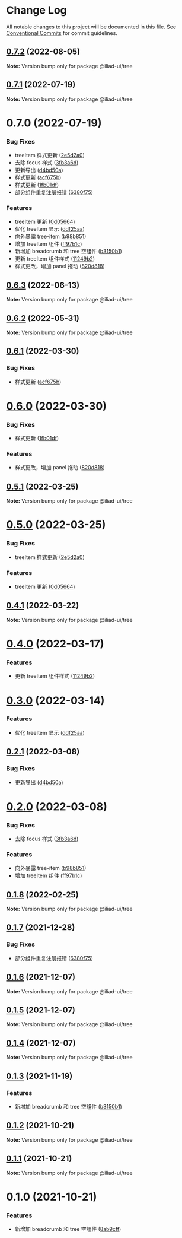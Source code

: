 # Change Log

All notable changes to this project will be documented in this file.
See [Conventional Commits](https://conventionalcommits.org) for commit guidelines.

## [0.7.2](https://github.com/gaoding-inc/iliad-ui/compare/@iliad-ui/tree@0.7.1...@iliad-ui/tree@0.7.2) (2022-08-05)

**Note:** Version bump only for package @iliad-ui/tree

## [0.7.1](https://github.com/gaoding-inc/iliad-ui/compare/@iliad-ui/tree@0.7.0...@iliad-ui/tree@0.7.1) (2022-07-19)

**Note:** Version bump only for package @iliad-ui/tree

# 0.7.0 (2022-07-19)

### Bug Fixes

-   treeItem 样式更新 ([2e5d2a0](https://github.com/gaoding-inc/iliad-ui/commit/2e5d2a096f6c744b2e269aac2ce4699d804e8d80))
-   去除 focus 样式 ([3fb3a6d](https://github.com/gaoding-inc/iliad-ui/commit/3fb3a6dbcea5401abbd51a56617c677a98a162b3))
-   更新导出 ([d4bd50a](https://github.com/gaoding-inc/iliad-ui/commit/d4bd50ac3e6588769332219493f1fa360849452d))
-   样式更新 ([acf675b](https://github.com/gaoding-inc/iliad-ui/commit/acf675b3ebd9fcdb42b96ad1a72879dce37986ba))
-   样式更新 ([1fb01df](https://github.com/gaoding-inc/iliad-ui/commit/1fb01dfbf22775a971423bc3985ececa476bbf29))
-   部分组件重复注册报错 ([6380f75](https://github.com/gaoding-inc/iliad-ui/commit/6380f7567a4929cfd10105e3252d25600f19173b))

### Features

-   treeItem 更新 ([0d05664](https://github.com/gaoding-inc/iliad-ui/commit/0d05664354f2b8e2b8a49a4a84c131c0e4ffeb4f))
-   优化 treeItem 显示 ([ddf25aa](https://github.com/gaoding-inc/iliad-ui/commit/ddf25aa6d011d10d8ef689d429666799839eee2c))
-   向外暴露 tree-item ([b98b851](https://github.com/gaoding-inc/iliad-ui/commit/b98b851c6cbb5076c92d26ff1a2c141d0d5eaec2))
-   增加 treeItem 组件 ([ff97b1c](https://github.com/gaoding-inc/iliad-ui/commit/ff97b1cd7c2cc8f2f375686efa9b22bf78df935f))
-   新增加 breadcrumb 和 tree 空组件 ([b3150b1](https://github.com/gaoding-inc/iliad-ui/commit/b3150b12bc271404d08b4e46d068568df68444d2))
-   更新 treeItem 组件样式 ([11249b2](https://github.com/gaoding-inc/iliad-ui/commit/11249b2cf95a02d1df9dd4c84f94a0113714d027))
-   样式更改，增加 panel 拖动 ([820d818](https://github.com/gaoding-inc/iliad-ui/commit/820d818617944b82a02e68f12e79f4cabb28b9f1))

## [0.6.3](https://github.com/gaoding-inc/iliad-ui/compare/@iliad-ui/tree@0.6.2...@iliad-ui/tree@0.6.3) (2022-06-13)

**Note:** Version bump only for package @iliad-ui/tree

## [0.6.2](https://github.com/gaoding-inc/iliad-ui/compare/@iliad-ui/tree@0.6.1...@iliad-ui/tree@0.6.2) (2022-05-31)

**Note:** Version bump only for package @iliad-ui/tree

## [0.6.1](https://github.com/gaoding-inc/iliad-ui/compare/@iliad-ui/tree@0.6.0...@iliad-ui/tree@0.6.1) (2022-03-30)

### Bug Fixes

-   样式更新 ([acf675b](https://github.com/gaoding-inc/iliad-ui/commit/acf675b3ebd9fcdb42b96ad1a72879dce37986ba))

# [0.6.0](https://github.com/gaoding-inc/iliad-ui/compare/@iliad-ui/tree@0.5.1...@iliad-ui/tree@0.6.0) (2022-03-30)

### Bug Fixes

-   样式更新 ([1fb01df](https://github.com/gaoding-inc/iliad-ui/commit/1fb01dfbf22775a971423bc3985ececa476bbf29))

### Features

-   样式更改，增加 panel 拖动 ([820d818](https://github.com/gaoding-inc/iliad-ui/commit/820d818617944b82a02e68f12e79f4cabb28b9f1))

## [0.5.1](https://github.com/gaoding-inc/iliad-ui/compare/@iliad-ui/tree@0.5.0...@iliad-ui/tree@0.5.1) (2022-03-25)

**Note:** Version bump only for package @iliad-ui/tree

# [0.5.0](https://github.com/gaoding-inc/iliad-ui/compare/@iliad-ui/tree@0.4.1...@iliad-ui/tree@0.5.0) (2022-03-25)

### Bug Fixes

-   treeItem 样式更新 ([2e5d2a0](https://github.com/gaoding-inc/iliad-ui/commit/2e5d2a096f6c744b2e269aac2ce4699d804e8d80))

### Features

-   treeItem 更新 ([0d05664](https://github.com/gaoding-inc/iliad-ui/commit/0d05664354f2b8e2b8a49a4a84c131c0e4ffeb4f))

## [0.4.1](https://github.com/gaoding-inc/iliad-ui/compare/@iliad-ui/tree@0.4.0...@iliad-ui/tree@0.4.1) (2022-03-22)

**Note:** Version bump only for package @iliad-ui/tree

# [0.4.0](https://github.com/gaoding-inc/iliad-ui/compare/@iliad-ui/tree@0.3.0...@iliad-ui/tree@0.4.0) (2022-03-17)

### Features

-   更新 treeItem 组件样式 ([11249b2](https://github.com/gaoding-inc/iliad-ui/commit/11249b2cf95a02d1df9dd4c84f94a0113714d027))

# [0.3.0](https://github.com/gaoding-inc/iliad-ui/compare/@iliad-ui/tree@0.2.1...@iliad-ui/tree@0.3.0) (2022-03-14)

### Features

-   优化 treeItem 显示 ([ddf25aa](https://github.com/gaoding-inc/iliad-ui/commit/ddf25aa6d011d10d8ef689d429666799839eee2c))

## [0.2.1](https://github.com/gaoding-inc/iliad-ui/compare/@iliad-ui/tree@0.2.0...@iliad-ui/tree@0.2.1) (2022-03-08)

### Bug Fixes

-   更新导出 ([d4bd50a](https://github.com/gaoding-inc/iliad-ui/commit/d4bd50ac3e6588769332219493f1fa360849452d))

# [0.2.0](https://github.com/gaoding-inc/iliad-ui/compare/@iliad-ui/tree@0.1.8...@iliad-ui/tree@0.2.0) (2022-03-08)

### Bug Fixes

-   去除 focus 样式 ([3fb3a6d](https://github.com/gaoding-inc/iliad-ui/commit/3fb3a6dbcea5401abbd51a56617c677a98a162b3))

### Features

-   向外暴露 tree-item ([b98b851](https://github.com/gaoding-inc/iliad-ui/commit/b98b851c6cbb5076c92d26ff1a2c141d0d5eaec2))
-   增加 treeItem 组件 ([ff97b1c](https://github.com/gaoding-inc/iliad-ui/commit/ff97b1cd7c2cc8f2f375686efa9b22bf78df935f))

## [0.1.8](https://github.com/gaoding-inc/iliad-ui/compare/@iliad-ui/tree@0.1.7...@iliad-ui/tree@0.1.8) (2022-02-25)

**Note:** Version bump only for package @iliad-ui/tree

## [0.1.7](https://github.com/gaoding-inc/iliad-ui/compare/@iliad-ui/tree@0.1.6...@iliad-ui/tree@0.1.7) (2021-12-28)

### Bug Fixes

-   部分组件重复注册报错 ([6380f75](https://github.com/gaoding-inc/iliad-ui/commit/6380f7567a4929cfd10105e3252d25600f19173b))

## [0.1.6](https://github.com/gaoding-inc/iliad-ui/compare/@iliad-ui/tree@0.1.5...@iliad-ui/tree@0.1.6) (2021-12-07)

**Note:** Version bump only for package @iliad-ui/tree

## [0.1.5](https://github.com/gaoding-inc/iliad-ui/compare/@iliad-ui/tree@0.1.4...@iliad-ui/tree@0.1.5) (2021-12-07)

**Note:** Version bump only for package @iliad-ui/tree

## [0.1.4](https://github.com/gaoding-inc/iliad-ui/compare/@iliad-ui/tree@0.1.3...@iliad-ui/tree@0.1.4) (2021-12-07)

**Note:** Version bump only for package @iliad-ui/tree

## [0.1.3](https://github.com/gaoding-inc/iliad-ui/compare/@iliad-ui/tree@0.1.2...@iliad-ui/tree@0.1.3) (2021-11-19)

### Features

-   新增加 breadcrumb 和 tree 空组件 ([b3150b1](https://github.com/gaoding-inc/iliad-ui/commit/b3150b12bc271404d08b4e46d068568df68444d2))

## [0.1.2](https://github.com/gaoding-inc/iliad-ui/compare/@iliad-ui/tree@0.1.1...@iliad-ui/tree@0.1.2) (2021-10-21)

**Note:** Version bump only for package @iliad-ui/tree

## [0.1.1](https://github.com/gaoding-inc/iliad-ui/compare/@iliad-ui/tree@0.1.0...@iliad-ui/tree@0.1.1) (2021-10-21)

**Note:** Version bump only for package @iliad-ui/tree

# 0.1.0 (2021-10-21)

### Features

-   新增加 breadcrumb 和 tree 空组件 ([8ab9cff](https://github.com/gaoding-inc/iliad-ui/commit/8ab9cff9b5efd0b792bafea53723122a67f77017))
